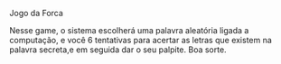 Jogo da Forca

Nesse game, o sistema escolherá uma palavra aleatória ligada a computação, e você 6 tentativas para acertar as letras que existem na palavra secreta,e em seguida dar o seu palpite.
Boa sorte.
